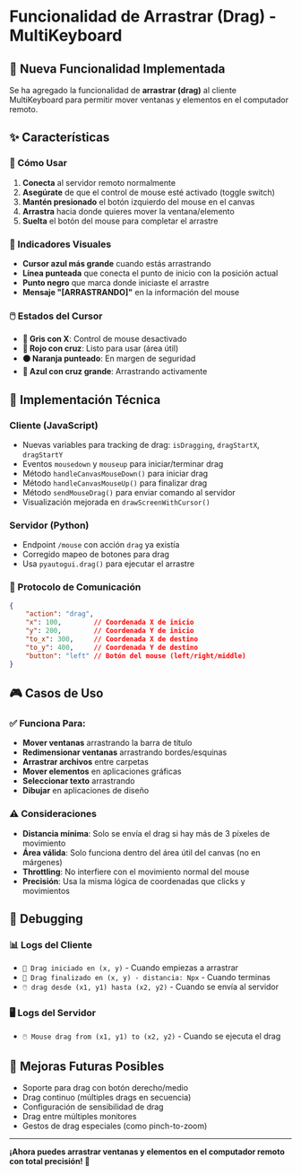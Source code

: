 # Funcionalidad de Arrastrar (Drag) - MultiKeyboard

## 🤏 Nueva Funcionalidad Implementada

Se ha agregado la funcionalidad de **arrastrar (drag)** al cliente MultiKeyboard para permitir mover ventanas y elementos en el computador remoto.

## ✨ Características

### 🎯 Cómo Usar
1. **Conecta** al servidor remoto normalmente
2. **Asegúrate** de que el control de mouse esté activado (toggle switch)
3. **Mantén presionado** el botón izquierdo del mouse en el canvas
4. **Arrastra** hacia donde quieres mover la ventana/elemento
5. **Suelta** el botón del mouse para completar el arrastre

### 🎨 Indicadores Visuales
- **Cursor azul más grande** cuando estás arrastrando
- **Línea punteada** que conecta el punto de inicio con la posición actual
- **Punto negro** que marca donde iniciaste el arrastre
- **Mensaje "[ARRASTRANDO]"** en la información del mouse

### 🖱️ Estados del Cursor
- **🚫 Gris con X**: Control de mouse desactivado
- **🎯 Rojo con cruz**: Listo para usar (área útil)
- **🟠 Naranja punteado**: En margen de seguridad
- **🔵 Azul con cruz grande**: Arrastrando activamente

## 🔧 Implementación Técnica

### Cliente (JavaScript)
- Nuevas variables para tracking de drag: `isDragging`, `dragStartX`, `dragStartY`
- Eventos `mousedown` y `mouseup` para iniciar/terminar drag
- Método `handleCanvasMouseDown()` para iniciar drag
- Método `handleCanvasMouseUp()` para finalizar drag
- Método `sendMouseDrag()` para enviar comando al servidor
- Visualización mejorada en `drawScreenWithCursor()`

### Servidor (Python)
- Endpoint `/mouse` con acción `drag` ya existía
- Corregido mapeo de botones para drag
- Usa `pyautogui.drag()` para ejecutar el arrastre

### 📡 Protocolo de Comunicación
```json
{
    "action": "drag",
    "x": 100,        // Coordenada X de inicio
    "y": 200,        // Coordenada Y de inicio
    "to_x": 300,     // Coordenada X de destino
    "to_y": 400,     // Coordenada Y de destino
    "button": "left" // Botón del mouse (left/right/middle)
}
```

## 🎮 Casos de Uso

### ✅ Funciona Para:
- **Mover ventanas** arrastrando la barra de título
- **Redimensionar ventanas** arrastrando bordes/esquinas
- **Arrastrar archivos** entre carpetas
- **Mover elementos** en aplicaciones gráficas
- **Seleccionar texto** arrastrando
- **Dibujar** en aplicaciones de diseño

### ⚠️ Consideraciones
- **Distancia mínima**: Solo se envía el drag si hay más de 3 píxeles de movimiento
- **Área válida**: Solo funciona dentro del área útil del canvas (no en márgenes)
- **Throttling**: No interfiere con el movimiento normal del mouse
- **Precisión**: Usa la misma lógica de coordenadas que clicks y movimientos

## 🐛 Debugging

### 📊 Logs del Cliente
- `🤏 Drag iniciado en (x, y)` - Cuando empiezas a arrastrar
- `🤏 Drag finalizado en (x, y) - distancia: Npx` - Cuando terminas
- `🖱️ drag desde (x1, y1) hasta (x2, y2)` - Cuando se envía al servidor

### 🖥️ Logs del Servidor
- `🖱️ Mouse drag from (x1, y1) to (x2, y2)` - Cuando se ejecuta el drag

## 🚀 Mejoras Futuras Posibles
- Soporte para drag con botón derecho/medio
- Drag continuo (múltiples drags en secuencia)
- Configuración de sensibilidad de drag
- Drag entre múltiples monitores
- Gestos de drag especiales (como pinch-to-zoom)

---

**¡Ahora puedes arrastrar ventanas y elementos en el computador remoto con total precisión! 🎉**
